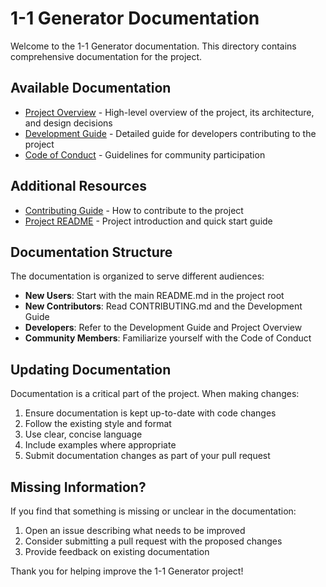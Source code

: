 # 1-1 Generator Documentation

Welcome to the 1-1 Generator documentation. This directory contains comprehensive documentation for the project.

## Available Documentation

- [Project Overview](PROJECT_OVERVIEW.md) - High-level overview of the project, its architecture, and design decisions
- [Development Guide](DEVELOPMENT_GUIDE.md) - Detailed guide for developers contributing to the project
- [Code of Conduct](CODE_OF_CONDUCT.md) - Guidelines for community participation

## Additional Resources

- [Contributing Guide](../CONTRIBUTING.md) - How to contribute to the project
- [Project README](../README.md) - Project introduction and quick start guide

## Documentation Structure

The documentation is organized to serve different audiences:

- **New Users**: Start with the main README.md in the project root
- **New Contributors**: Read CONTRIBUTING.md and the Development Guide
- **Developers**: Refer to the Development Guide and Project Overview
- **Community Members**: Familiarize yourself with the Code of Conduct

## Updating Documentation

Documentation is a critical part of the project. When making changes:

1. Ensure documentation is kept up-to-date with code changes
2. Follow the existing style and format
3. Use clear, concise language
4. Include examples where appropriate
5. Submit documentation changes as part of your pull request

## Missing Information?

If you find that something is missing or unclear in the documentation:

1. Open an issue describing what needs to be improved
2. Consider submitting a pull request with the proposed changes
3. Provide feedback on existing documentation

Thank you for helping improve the 1-1 Generator project!
